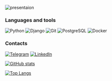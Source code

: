 ![presentaion](https://user-images.githubusercontent.com/99562939/201389722-00342a87-9434-477b-a1e9-08ab765de94f.gif)


### Languages and tools
![Python](https://img.shields.io/badge/-Python-FFFF00?style=for-the-badge&logo=python&logoColor=FFF0000)
![Django](https://img.shields.io/badge/-Django/DRF-000000?style=for-the-badge&logo=django&logoColor=00FF00)
![Git](https://img.shields.io/badge/-Git-E34F26?style=for-the-badge&logo=sqlite&logoColor=00000)
![PostgreSQL](https://img.shields.io/badge/-PostgreSQL-E1F5FE?style=for-the-badge&logo=PostgreSQL&logoColor=00000)
![Docker](https://img.shields.io/badge/-Docker-000000?style=for-the-badge&logo=Docker&logoColor=00BFFF)

### Contacts
[![Telegram](https://img.shields.io/badge/-Telegram-0088CC?style=for-the-badge&logo=telegram)](https://t.me/vodyanixx)
[![LinkedIn](https://img.shields.io/badge/-LinkedIn-0A66C2?style=for-the-badge&logo=LinkedIn)](https://www.linkedin.com/in/alexander-vodyanitsky-a4a11b246?lipi=urn%3Ali%3Apage%3Ad_flagship3_profile_view_base_contact_details%3BkVTKCwn2TnylUsIfJcg7Eg%3D%3D)


[![GitHub stats](https://github-readme-stats.vercel.app/api?username=AlexVodyanitsky&show_icons=true&theme=tokyonight&count_private=true)](https://github.com/anuraghazra/github-readme-stats)

[![Top Langs](https://github-readme-stats.vercel.app/api/top-langs/?username=AlexVodyanitsky&theme=tokyonight&)](https://github.com/anuraghazra/github-readme-stats)
